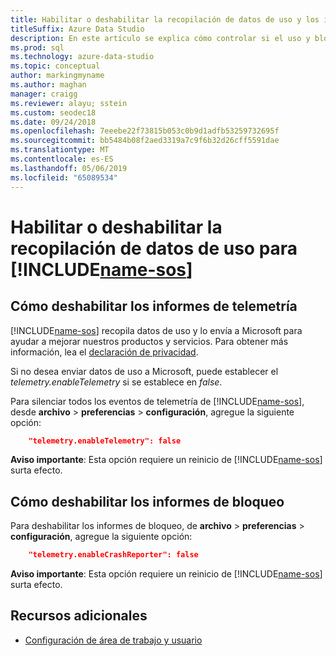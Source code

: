 ```yaml
---
title: Habilitar o deshabilitar la recopilación de datos de uso y los informes de bloqueo
titleSuffix: Azure Data Studio
description: En este artículo se explica cómo controlar si el uso y bloqueo de datos de informes se recopilan y se envían a Microsoft.
ms.prod: sql
ms.technology: azure-data-studio
ms.topic: conceptual
author: markingmyname
ms.author: maghan
manager: craigg
ms.reviewer: alayu; sstein
ms.custom: seodec18
ms.date: 09/24/2018
ms.openlocfilehash: 7eeebe22f73815b053c0b9d1adfb53259732695f
ms.sourcegitcommit: bb5484b08f2aed3319a7c9f6b32d26cff5591dae
ms.translationtype: MT
ms.contentlocale: es-ES
ms.lasthandoff: 05/06/2019
ms.locfileid: "65089534"
---
```

# <a name="enable-or-disable-usage-data-collection-for-includename-sosincludesname-sos-shortmd"></a>Habilitar o deshabilitar la recopilación de datos de uso para [!INCLUDE[name-sos](../includes/name-sos-short.md)]

## <a name="how-to-disable-telemetry-reporting"></a>Cómo deshabilitar los informes de telemetría

[!INCLUDE[name-sos](../includes/name-sos-short.md)] recopila datos de uso y lo envía a Microsoft para ayudar a mejorar nuestros productos y servicios. Para obtener más información, lea el [declaración de privacidad](https://go.microsoft.com/fwlink/?LinkID=528096&clcid=0x409).

Si no desea enviar datos de uso a Microsoft, puede establecer el *telemetry.enableTelemetry* si se establece en *false*.

Para silenciar todos los eventos de telemetría de [!INCLUDE[name-sos](../includes/name-sos-short.md)], desde **archivo** > **preferencias** > **configuración**, agregue la siguiente opción:

```json
    "telemetry.enableTelemetry": false
```

**Aviso importante**: Esta opción requiere un reinicio de [!INCLUDE[name-sos](../includes/name-sos-short.md)] surta efecto. 

## <a name="how-to-disable-crash-reporting"></a>Cómo deshabilitar los informes de bloqueo

Para deshabilitar los informes de bloqueo, de **archivo** > **preferencias** > **configuración**, agregue la siguiente opción:

```json
    "telemetry.enableCrashReporter": false
```

**Aviso importante**: Esta opción requiere un reinicio de [!INCLUDE[name-sos](../includes/name-sos-short.md)] surta efecto.

## <a name="additional-resources"></a>Recursos adicionales
- [Configuración de área de trabajo y usuario](settings.md)

